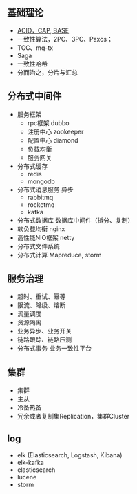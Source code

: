 
## [基础理论](/30-distributed/00-distributed.md)
* [ACID，CAP, BASE](/30-distributed/10-theme.md)
* 一致性算法，2PC、3PC、Paxos；
* TCC、mq-tx
* Saga
* 一致性哈希
* 分而治之，分片与汇总

## 分布式中间件
* 服务框架
  * rpc框架 dubbo
  * 注册中心 zookeeper
  * 配置中心 diamond
  * 负载均衡
  * 服务网关
* 分布式缓存
  * redis
  * mongodb
* 分布式消息服务 异步
  * rabbitmq
  * rocketmq
  * kafka
* 分布式数据库 数据库中间件（拆分、复制）
* 软负载均衡 nginx
* 高性能NIO框架 netty
* 分布式文件系统
* 分布式计算 Mapreduce, storm

## 服务治理
* 超时、重试、幂等
* 限流、降级、熔断
* 流量调度
* 资源隔离
* 业务异步、业务开关
* 链路跟踪、链路压测
* 分布式事务 业务一致性平台

## 集群
* 集群
* 主从
* 冷备热备
* 冗余或者复制集Replication，集群Cluster

## log
* elk (Elasticsearch, Logstash, Kibana)
* elk-kafka
* elasticsearch
* lucene
* storm